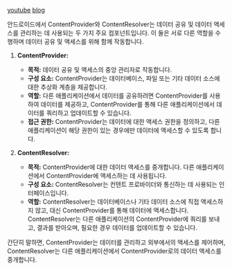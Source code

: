 [youtube](https://www.youtube.com/watch?v=IVHZpTyVOxU)
[blog](https://velog.io/@cksgodl/AndroidCompose-%EC%BB%B4%ED%8F%AC%EC%A6%88%EC%97%90%EC%84%9C-%ED%8E%98%EC%9D%B4%EC%A7%95-%EA%B0%80%EB%8A%A5%ED%95%9C-%EC%BB%A4%EC%8A%A4%ED%85%80-%EA%B0%A4%EB%9F%AC%EB%A6%AC-%EB%A7%8C%EB%93%A4%EA%B8%B0)

안드로이드에서 ContentProvider와 ContentResolver는 데이터 공유 및 데이터 액세스를 관리하는 데 사용되는 두 가지 주요 컴포넌트입니다. 이 둘은 서로 다른 역할을 수행하며 데이터 공유 및 액세스를 위해 함께 작동합니다.

1. **ContentProvider:**
    
    - **목적:** 데이터 공유 및 액세스의 중앙 관리자로 작동합니다.
    - **구성 요소:** ContentProvider는 데이터베이스, 파일 또는 기타 데이터 소스에 대한 추상화 계층을 제공합니다.
    - **역할:** 다른 애플리케이션에서 데이터를 공유하려면 ContentProvider를 사용하여 데이터를 제공하고, ContentProvider를 통해 다른 애플리케이션에서 데이터를 쿼리하고 업데이트할 수 있습니다.
    - **접근 권한:** ContentProvider는 데이터에 대한 액세스 권한을 정의하고, 다른 애플리케이션이 해당 권한이 있는 경우에만 데이터에 액세스할 수 있도록 합니다.
2. **ContentResolver:**
    
    - **목적:** ContentProvider에 대한 데이터 액세스를 중개합니다. 다른 애플리케이션에서 ContentProvider에 액세스하는 데 사용됩니다.
    - **구성 요소:** ContentResolver는 컨텐트 프로바이더와 통신하는 데 사용되는 인터페이스입니다.
    - **역할:** ContentResolver는 데이터베이스나 기타 데이터 소스에 직접 액세스하지 않고, 대신 ContentProvider를 통해 데이터에 액세스합니다. ContentResolver는 다른 애플리케이션의 ContentProvider에 쿼리를 보내고, 결과를 받아오며, 필요한 경우 데이터를 업데이트할 수 있습니다.

간단히 말하면, ContentProvider는 데이터를 관리하고 외부에서의 액세스를 제어하며, ContentResolver는 다른 애플리케이션에서 ContentProvider로의 데이터 액세스를 중개합니다.



